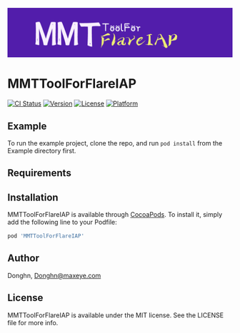 ![image](Resources/MMTToolForFlareIAP.png)

# MMTToolForFlareIAP

[![CI Status](https://img.shields.io/travis/Donghn/MMTToolForFlareIAP.svg?style=flat)](https://travis-ci.org/Donghn/MMTToolForFlareIAP)
[![Version](https://img.shields.io/cocoapods/v/MMTToolForFlareIAP.svg?style=flat)](https://cocoapods.org/pods/MMTToolForFlareIAP)
[![License](https://img.shields.io/cocoapods/l/MMTToolForFlareIAP.svg?style=flat)](https://cocoapods.org/pods/MMTToolForFlareIAP)
[![Platform](https://img.shields.io/cocoapods/p/MMTToolForFlareIAP.svg?style=flat)](https://cocoapods.org/pods/MMTToolForFlareIAP)

## Example

To run the example project, clone the repo, and run `pod install` from the Example directory first.

## Requirements

## Installation

MMTToolForFlareIAP is available through [CocoaPods](https://cocoapods.org). To install
it, simply add the following line to your Podfile:

```ruby
pod 'MMTToolForFlareIAP'
```

## Author

Donghn, Donghn@maxeye.com

## License

MMTToolForFlareIAP is available under the MIT license. See the LICENSE file for more info.
